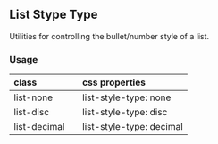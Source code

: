 ## List Stype Type

Utilities for controlling the bullet/number style of a list.

### Usage

| class |   | css properties |
|:--|:--|:--|
| list-none |  | list-style-type: none |
| list-disc |  | list-style-type: disc |
| list-decimal |  | list-style-type: decimal |
